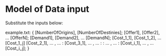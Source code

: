 # Model of Data input 
Substitute the inputs below:

example.txt: {
  [NumberOfOrigins], [NumberOfDestinies];
  [Offer1], [Offer2], ... [OfferN];
  [Demand1], [Demand2], ... [DemandN];
  [Cost_1_1], [Cost_1_2], ... [Cost_1_j]
  [Cost_2_1],    ...    , ...     :
  [Cost_3_1],    ...    , ...     :
       :         ...    , ...     :
  [Cost_i_1],    ...    , ... [Cost_i_j];
}
